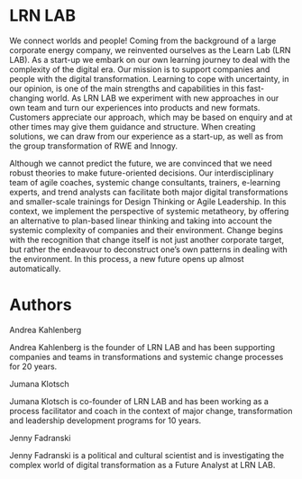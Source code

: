 # LRN LAB

We connect worlds and people! Coming from the background of a large corporate energy company, we reinvented ourselves as the Learn Lab (LRN LAB). As a start-up we embark on our own learning journey to deal with the complexity of the digital era. Our mission is to support companies and people with the digital transformation. Learning to cope with uncertainty, in our opinion, is one of the main strengths and capabilities in this fast-changing world. As LRN LAB we experiment with new approaches in our own team and turn our experiences into products and new formats. Customers appreciate our approach, which may be based on enquiry and at other times may give them guidance and structure. When creating solutions, we can draw from our experience as a start-up, as well as from the group transformation of RWE and Innogy.

Although we cannot predict the future, we are convinced that we need robust theories to make future-oriented decisions. Our interdisciplinary team of agile coaches, systemic change consultants, trainers, e-learning experts, and trend analysts can facilitate both major digital transformations and smaller-scale trainings for Design Thinking or Agile Leadership. In this context, we implement the perspective of systemic metatheory, by offering an alternative to plan-based linear thinking and taking into account the systemic complexity of companies and their environment. Change begins with the recognition that change itself is not just another corporate target, but rather the endeavour to deconstruct one’s own patterns in dealing with the environment. In this process, a new future opens up almost automatically.

# Authors 

Andrea Kahlenberg

Andrea Kahlenberg is the founder of LRN LAB and has been supporting companies and teams in transformations and systemic change processes for 20 years.

Jumana Klotsch

Jumana Klotsch is co-founder of LRN LAB and has been working as a process facilitator and coach in the context of major change, transformation and leadership development programs for 10 years.

Jenny Fadranski 

Jenny Fadranski is a political and cultural scientist and is investigating the complex world of digital transformation as a Future Analyst at LRN LAB.
